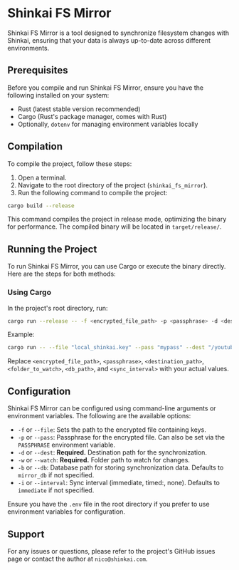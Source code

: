 # Shinkai FS Mirror

Shinkai FS Mirror is a tool designed to synchronize filesystem changes with Shinkai, ensuring that your data is always up-to-date across different environments.

## Prerequisites

Before you compile and run Shinkai FS Mirror, ensure you have the following installed on your system:

- Rust (latest stable version recommended)
- Cargo (Rust's package manager, comes with Rust)
- Optionally, `dotenv` for managing environment variables locally

## Compilation

To compile the project, follow these steps:

1. Open a terminal.
2. Navigate to the root directory of the project (`shinkai_fs_mirror`).
3. Run the following command to compile the project:

```bash
cargo build --release
```

This command compiles the project in release mode, optimizing the binary for performance. The compiled binary will be located in `target/release/`.

## Running the Project

To run Shinkai FS Mirror, you can use Cargo or execute the binary directly. Here are the steps for both methods:

### Using Cargo

In the project's root directory, run:

```bash
cargo run --release -- -f <encrypted_file_path> -p <passphrase> -d <destination_path> -w <folder_to_watch> -b <db_path> -i <sync_interval>
```

Example:
```bash
cargo run -- --file "local_shinkai.key" --pass "mypass" --dest "/youtube" --watch "./youtube" --db "mirror_db" --interval "immediate"
```

Replace `<encrypted_file_path>`, `<passphrase>`, `<destination_path>`, `<folder_to_watch>`, `<db_path>`, and `<sync_interval>` with your actual values.

## Configuration

Shinkai FS Mirror can be configured using command-line arguments or environment variables. The following are the available options:

- `-f` or `--file`: Sets the path to the encrypted file containing keys.
- `-p` or `--pass`: Passphrase for the encrypted file. Can also be set via the `PASSPHRASE` environment variable.
- `-d` or `--dest`: **Required.** Destination path for the synchronization.
- `-w` or `--watch`: **Required.** Folder path to watch for changes.
- `-b` or `--db`: Database path for storing synchronization data. Defaults to `mirror_db` if not specified.
- `-i` or `--interval`: Sync interval (immediate, timed:<seconds>, none). Defaults to `immediate` if not specified.

Ensure you have the `.env` file in the root directory if you prefer to use environment variables for configuration.

## Support

For any issues or questions, please refer to the project's GitHub issues page or contact the author at `nico@shinkai.com`.